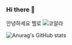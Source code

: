 ### Hi there 👋

안녕하세요 헬로
![코알라](https://user-images.githubusercontent.com/87847157/144958454-497640de-977b-4097-a176-e448e2618b43.jpg)

![Anurag's GitHub stats](https://github-readme-stats.vercel.app/api?username=zero-mook@naver.com&show_icons=true&theme=radical)
<!--
**zeromook/zeromook** is a ✨ _special_ ✨ repository because its `README.md` (this file) appears on your GitHub profile.

Here are some ideas to get you started:

- 🔭 I’m currently working on ...
- 🌱 I’m currently learning ...
- 👯 I’m looking to collaborate on ...
- 🤔 I’m looking for help with ...
- 💬 Ask me about ...
- 📫 How to reach me: ...
- 😄 Pronouns: ...
- ⚡ Fun fact: ...
-->
